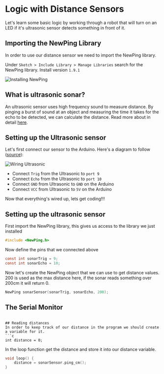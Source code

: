 # Logic with Distance Sensors

Let's learn some basic logic by working through a robot that will turn on an LED if it's ultrasonic sensor detects something in front of it. 

## Importing the NewPing Library
In order to use our distance sensor we need to import the NewPing library. 

Under `Sketch > Include Library > Manage Libraries` search for the NewPing library. Install version `1.9.1`

![Installing NewPing](https://raw.githubusercontent.com/Penn-State-Robotics-Club/tutorials/master/resources/install_newping.png)

## What is ultrasonic sonar?
An ultrasonic sensor uses high frequency sound to measure distance. By pinging a burst of sound at an object and measuring the time it takes for the echo to be detected, we can calculate the distance. 
Read more about in detail [here](http://cmra.rec.ri.cmu.edu/content/electronics/boe/ultrasonic_sensor/1.html).
## Setting up the Ultrasonic sensor
Let's first connect our sensor to the Arduino.
Here's a diagram to follow ([source](https://howtomechatronics.com/tutorials/arduino/ultrasonic-sensor-hc-sr04/)):

![Wiring Ultrasonic](https://raw.githubusercontent.com/Penn-State-Robotics-Club/tutorials/master/resources/wiring_ultrasonic.png)

 - Connect `Trig` from the Ultrasonic to `port 9` 
 - Connect `Echo` from
   the Ultrasonic to `port 10` 
  - Connect `GND` from Ultrasonic to `GND` on
   the Arduino 
  - Connect `VCC` from Ultrasonic to `5V` on the Arduino

Now that everything's wired up, lets get coding!!!

## Setting up the ultrasonic sensor
First import the NewPing library, this gives us access to  the library we just installed
```c
#include <NewPing.h>
```

Now define the pins that we connected above
```c
const int sonarTrig = 9;
const int sonarEcho = 10;
```

Now let's create the NewPing object that we can use to get distance values. 200 is used as the max distance here, if the sonar reads something over 200cm it will return 0.

```c
NewPing sonarSensor(sonarTrig, sonarEcho, 200);
```

## The Serial Monitor


```

## Reading distances
In order to keep track of our distance in the program we should create a variable for it.
```c
int distance = 0;
```

In the loop function get the distance and store it into our distance variable.
```c
void loop() {
	distance = sonarSensor.ping_cm();
}
```

<!--stackedit_data:
eyJoaXN0b3J5IjpbMjExNTE1Mzc4OCwxNTU4OTgwNDA2LDExOT
k1Njc4MjksLTQ4Njc1NjQxLDE0NTE2MjQxMzQsLTEzNTI4MDAz
OTMsLTIxMDMyNTgzMjksLTE5NzgwNDg4NTUsMTE2NDA0MTgwNS
w4MTc4OTU2MjVdfQ==
-->